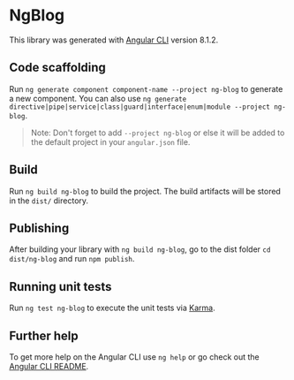 # NgBlog

This library was generated with [Angular CLI](https://github.com/angular/angular-cli) version 8.1.2.

## Code scaffolding

Run `ng generate component component-name --project ng-blog` to generate a new component. You can also use `ng generate directive|pipe|service|class|guard|interface|enum|module --project ng-blog`.
> Note: Don't forget to add `--project ng-blog` or else it will be added to the default project in your `angular.json` file. 

## Build

Run `ng build ng-blog` to build the project. The build artifacts will be stored in the `dist/` directory.

## Publishing

After building your library with `ng build ng-blog`, go to the dist folder `cd dist/ng-blog` and run `npm publish`.

## Running unit tests

Run `ng test ng-blog` to execute the unit tests via [Karma](https://karma-runner.github.io).

## Further help

To get more help on the Angular CLI use `ng help` or go check out the [Angular CLI README](https://github.com/angular/angular-cli/blob/master/README.md).
